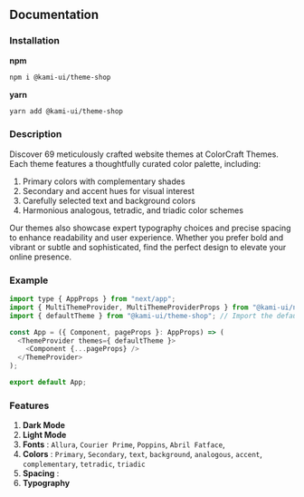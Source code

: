 ## Documentation

### Installation

**npm**

```bash
npm i @kami-ui/theme-shop
```

**yarn**

```bash
yarn add @kami-ui/theme-shop
```

### Description

Discover 69 meticulously crafted website themes at ColorCraft Themes. Each theme features a thoughtfully curated color palette, including:

1. Primary colors with complementary shades
2. Secondary and accent hues for visual interest
3. Carefully selected text and background colors
4. Harmonious analogous, tetradic, and triadic color schemes

Our themes also showcase expert typography choices and precise spacing to enhance readability and user experience. Whether you prefer bold and vibrant or subtle and sophisticated, find the perfect design to elevate your online presence.

### Example

```js
import type { AppProps } from "next/app";
import { MultiThemeProvider, MultiThemeProviderProps } from "@kami-ui/next-theme";
import { defaultTheme } from "@kami-ui/theme-shop"; // Import the default theme

const App = ({ Component, pageProps }: AppProps) => (
  <ThemeProvider themes={ defaultTheme }>
    <Component {...pageProps} />
  </ThemeProvider>
);

export default App;
```

### Features

1. **Dark Mode**
2. **Light Mode**
3. **Fonts** : `Allura`, `Courier Prime`, `Poppins`, `Abril Fatface`, 
4. **Colors** : `Primary`, `Secondary`, `text`, `background`, `analogous`, `accent`, `complementary`, `tetradic`, `triadic`
5. **Spacing** : 
6. **Typography**

